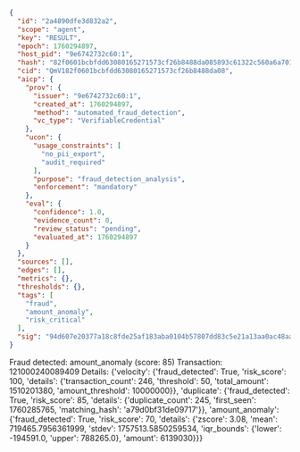 ```json
{
  "id": "2a4890dfe3d832a2",
  "scope": "agent",
  "key": "RESULT",
  "epoch": 1760294897,
  "host_pid": "9e6742732c60:1",
  "hash": "82f0601bcbfdd63080165271573cf26b8488da085893c61322c560a6a701153e",
  "cid": "QmV182f0601bcbfdd63080165271573cf26b8488da08",
  "aicp": {
    "prov": {
      "issuer": "9e6742732c60:1",
      "created_at": 1760294897,
      "method": "automated_fraud_detection",
      "vc_type": "VerifiableCredential"
    },
    "ucon": {
      "usage_constraints": [
        "no_pii_export",
        "audit_required"
      ],
      "purpose": "fraud_detection_analysis",
      "enforcement": "mandatory"
    },
    "eval": {
      "confidence": 1.0,
      "evidence_count": 0,
      "review_status": "pending",
      "evaluated_at": 1760294897
    }
  },
  "sources": [],
  "edges": [],
  "metrics": {},
  "thresholds": {},
  "tags": [
    "fraud",
    "amount_anomaly",
    "risk_critical"
  ],
  "sig": "94d607e20377a18c8fde25af183aba0104b57807dd83c5e21a13aa0ac48aa9b6"
}
```

Fraud detected: amount_anomaly (score: 85)
Transaction: 121000240089409
Details: {'velocity': {'fraud_detected': True, 'risk_score': 100, 'details': {'transaction_count': 246, 'threshold': 50, 'total_amount': 1510201380, 'amount_threshold': 10000000}}, 'duplicate': {'fraud_detected': True, 'risk_score': 85, 'details': {'duplicate_count': 245, 'first_seen': 1760285765, 'matching_hash': 'a79d0bf31de09717'}}, 'amount_anomaly': {'fraud_detected': True, 'risk_score': 70, 'details': {'zscore': 3.08, 'mean': 719465.7956361999, 'stdev': 1757513.5850259534, 'iqr_bounds': {'lower': -194591.0, 'upper': 788265.0}, 'amount': 6139030}}}